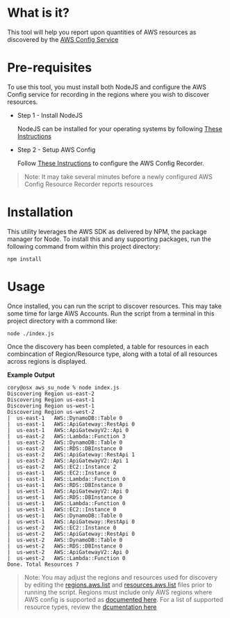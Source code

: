 # What is it?

This tool will help you report upon quantities of AWS resources as discovered by the [AWS Config Service](https://aws.amazon.com/config/)

# Pre-requisites

To use this tool, you must install both NodeJS and configure the AWS Config service for recording in the regions where you wish to discover resources.

*   Step 1 - Install NodeJS

    NodeJS can be installed for your operating systems by following [These Instructions](https://nodejs.org/en/download/package-manager/)

*   Step 2 - Setup AWS Config

    Follow [These Instructions](https://docs.aws.amazon.com/config/latest/developerguide/gs-console.html) to configure the AWS Config Recorder.

>   Note: It may take several minutes before a newly configured AWS Config Resource Recorder reports resources

# Installation  
This utility leverages the AWS SDK as delivered by NPM, the package manager for Node.  To install this and any supporting packages, run the following command from within this project directory:
  

```shell
npm install
```

# Usage
Once installed, you can run the script to discover resources.  This may take some time for large AWS Accounts.  Run the script from a terminal in this project directory with a commond like:


```shell
node ./index.js
```

Once the discovery has been completed, a table for resources in each combincation of Region/Resource type, along with a total of all resources across regions is displayed.

**Example Output**
```
cory@osx aws_su_node % node index.js                                  
Discovering Region us-east-2
Discovering Region us-east-1
Discovering Region us-west-1
Discovering Region us-west-2
|  us-east-1   AWS::DynamoDB::Table 0
|  us-east-1   AWS::ApiGateway::RestApi 0
|  us-east-1   AWS::ApiGatewayV2::Api 0
|  us-east-2   AWS::Lambda::Function 3
|  us-east-2   AWS::DynamoDB::Table 0
|  us-east-2   AWS::RDS::DBInstance 0
|  us-east-2   AWS::ApiGateway::RestApi 1
|  us-east-2   AWS::ApiGatewayV2::Api 1
|  us-east-2   AWS::EC2::Instance 2
|  us-east-1   AWS::EC2::Instance 0
|  us-east-1   AWS::Lambda::Function 0
|  us-east-1   AWS::RDS::DBInstance 0
|  us-west-1   AWS::ApiGatewayV2::Api 0
|  us-west-1   AWS::RDS::DBInstance 0
|  us-west-1   AWS::Lambda::Function 0
|  us-west-1   AWS::EC2::Instance 0
|  us-west-1   AWS::DynamoDB::Table 0
|  us-west-1   AWS::ApiGateway::RestApi 0
|  us-west-2   AWS::EC2::Instance 0
|  us-west-2   AWS::ApiGateway::RestApi 0
|  us-west-2   AWS::DynamoDB::Table 0
|  us-west-2   AWS::RDS::DBInstance 0
|  us-west-2   AWS::ApiGatewayV2::Api 0
|  us-west-2   AWS::Lambda::Function 0
Done. Total Resources 7
```

> Note: You may adjust the regions and resources used for discovery by editing the [regions.aws.list](regions.aws.list) and [resources.aws.list](resources.aws.list) files prior to running the script.  Regions must include only AWS regions where AWS config is supported as [documented here](https://docs.aws.amazon.com/general/latest/gr/awsconfig.html).  For a list of supported resource types, review the [dcumentation here](https://docs.aws.amazon.com/config/latest/developerguide/resource-config-reference.html)